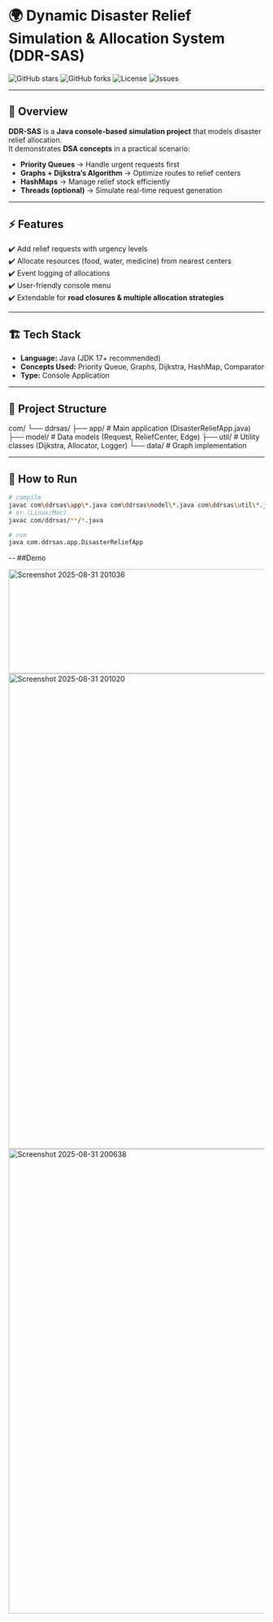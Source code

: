 # 🌍 Dynamic Disaster Relief Simulation & Allocation System (DDR-SAS)

![GitHub stars](https://img.shields.io/github/stars/Vaishnavi-Pandey12/Disaster-Relief-Simulation?style=social)
![GitHub forks](https://img.shields.io/github/forks/Vaishnavi-Pandey12/Disaster-Relief-Simulation?style=social)
![License](https://img.shields.io/github/license/Vaishnavi-Pandey12/Disaster-Relief-Simulation)
![Issues](https://img.shields.io/github/issues/Vaishnavi-Pandey12/Disaster-Relief-Simulation)

---

## 📖 Overview
**DDR-SAS** is a **Java console-based simulation project** that models disaster relief allocation.  
It demonstrates **DSA concepts** in a practical scenario:

- **Priority Queues** → Handle urgent requests first  
- **Graphs + Dijkstra’s Algorithm** → Optimize routes to relief centers  
- **HashMaps** → Manage relief stock efficiently  
- **Threads (optional)** → Simulate real-time request generation  

---

## ⚡ Features
✔️ Add relief requests with urgency levels  
✔️ Allocate resources (food, water, medicine) from nearest centers  
✔️ Event logging of allocations  
✔️ User-friendly console menu  
✔️ Extendable for **road closures & multiple allocation strategies**  

---

## 🏗️ Tech Stack
- **Language:** Java (JDK 17+ recommended)  
- **Concepts Used:** Priority Queue, Graphs, Dijkstra, HashMap, Comparator  
- **Type:** Console Application  

---

## 📂 Project Structure
com/
└── ddrsas/
├── app/ # Main application (DisasterReliefApp.java)
├── model/ # Data models (Request, ReliefCenter, Edge)
├── util/ # Utility classes (Dijkstra, Allocator, Logger)
└── data/ # Graph implementation



---

## 🚀 How to Run
```bash
# compile
javac com\ddrsas\app\*.java com\ddrsas\model\*.java com\ddrsas\util\*.java
# or (Linux/Mac)
javac com/ddrsas/**/*.java

# run
java com.ddrsas.app.DisasterReliefApp
```
--
##Demo

<img width="710" height="205" alt="Screenshot 2025-08-31 201036" src="https://github.com/user-attachments/assets/b3f44445-1f32-47ce-bedf-788644583fd0" />
<img width="884" height="935" alt="Screenshot 2025-08-31 201020" src="https://github.com/user-attachments/assets/698e933e-09ac-42bd-a407-f08d6d083bf1" />
<img width="1107" height="914" alt="Screenshot 2025-08-31 200638" src="https://github.com/user-attachments/assets/94fd1b2a-6ab4-481d-89be-e72f379aa074" />
